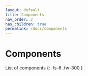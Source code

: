 ```yaml
---
layout: default
title: Components
nav_order: 3
has_children: true
permalink: /docs/components
---
```


# Components
List of components
{: .fs-6 .fw-300 }
